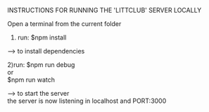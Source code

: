 INSTRUCTIONS FOR RUNNING THE 'LITTCLUB' SERVER LOCALLY 

Open a terminal from the current folder

1) run: $npm install 

--> to install dependencies

2)run: $npm run debug <br />
        or <br />
        $npm run watch <br />
        
--> to start the server <br />
    the server is now listening in localhost and PORT:3000

